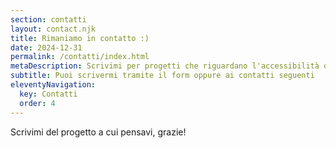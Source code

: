 ```yaml
---
section: contatti
layout: contact.njk
title: Rimaniamo in contatto :)
date: 2024-12-31
permalink: /contatti/index.html
metaDescription: Scrivimi per progetti che riguardano l'accessibilità oppure il digital marketing.
subtitle: Puoi scrivermi tramite il form oppure ai contatti seguenti
eleventyNavigation:
  key: Contatti
  order: 4
---
```


Scrivimi del progetto a cui pensavi, grazie!

<!-- ATTENZIONE: ogni form inviato passerà prima attraverso un filtro anti-spam (del provider di hosting Netlify), e se dovesse risultare in precedenza segnalato in qualche database, verrà mostrato un CAPTCHA in pagina. -->
